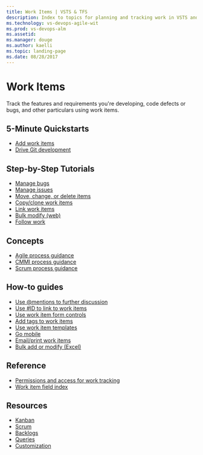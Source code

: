 ```yaml
---
title: Work Items | VSTS & TFS
description: Index to topics for planning and tracking work in VSTS and and Team Foundation Server (TFS)  
ms.technology: vs-devops-agile-wit
ms.prod: vs-devops-alm
ms.assetid:  
ms.manager: douge
ms.author: kaelli
ms.topic: landing-page 
ms.date: 08/28/2017
---
```


# Work Items


Track the features and requirements you're developing, code defects or bugs, and other particulars using work items. 

<!---
## Overview  
[About work items](about-work-items.md) 
-->

## 5-Minute Quickstarts  
 
- [Add work items](../backlogs/add-work-items.md)
- [Drive Git development](/vsts/work/backlogs/connect-work-items-to-git-dev-ops?toc=/vsts/work/work-items/toc.json&bc=/vsts/work/work-items/breadcrumb/toc.json) 

## Step-by-Step Tutorials

- [Manage bugs](../backlogs/manage-bugs.md)
- [Manage issues](../backlogs/manage-issues-impediments.md)
- [Move, change, or delete items](../backlogs/remove-delete-work-items.md)
- [Copy/clone work items](../backlogs/copy-clone-work-items.md)
- [Link work items](../backlogs/add-link.md)
- [Bulk modify (web)](../backlogs/bulk-modify-work-items.md)
- [Follow work](/vsts/collaborate/follow-work-items?toc=/vsts/work/work-items/toc.json)


## Concepts 

- [Agile process guidance](../guidance/agile-process.md)  
- [CMMI process guidance](../guidance/cmmi-process.md)  
- [Scrum process guidance](../guidance/scrum-process.md)         

## How-to guides
- [Use @mentions to further discussion](/vsts/notifications/at-mentions?toc=/vsts/work/work-items/toc.json&bc=/vsts/work/work-items/breadcrumb/toc.json)
- [Use #ID to link to work items](/vsts/notifications/add-links-to-work-items?toc=/vsts/work/work-items/toc.json&bc=/vsts/work/work-items/breadcrumb/toc.json)
- [Use work item form controls](/vsts/work/concepts/work-item-form-controls?toc=/vsts/work/work-items/toc.json)
- [Add tags to work items](/vsts/work/track/add-tags-to-work-items?toc=/vsts/work/work-items/toc.json)
- [Use work item templates](/vsts/work/productivity/work-item-template?toc=/vsts/work/work-items/toc.json)
- [Go mobile](/vsts/collaborate/mobile-work?toc=/vsts/work/work-items/toc.json&bc=/vsts/work/work-items/breadcrumb/toc.json)  
- [Email/print work items](../how-to/email-work-items.md)      
- [Bulk add or modify (Excel)](/vsts/work/office/bulk-add-modify-work-items-excel?toc=/vsts/work/work-items/toc.json)

## Reference   
- [Permissions and access for work tracking](../permissions-access-work-tracking.md) 
- [Work item field index](../guidance/work-item-field.md)    
  

## Resources 

- [Kanban](../kanban/index.md)
- [Scrum](../scrum/index.md)
- [Backlogs](../backlogs/index.md)
- [Queries](../track/index.md)
- [Customization](../customize/index.md)



